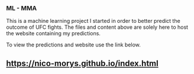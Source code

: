 ### ML - MMA

This is a machine learning project I started in order to better predict the outcome of UFC fights. The files and content above are solely here to host the website containing my predictions. 

To view the predictions and website use the link below.

## https://nico-morys.github.io/index.html
